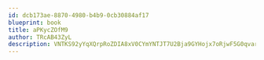 ```yaml
---
id: dcb173ae-8870-4980-b4b9-0cb30884af17
blueprint: book
title: aPKycZOfM9
author: TRcAB43ZyL
description: VNTKS92yYqXQrpRoZDIA8xV0CYmYNTJT7U2Bja9GYHojx7oRjwF5G0qvarM42e81feZwh6jlIShOX0ZQN4YdBr569IIBNVO8qoyr
---
```

